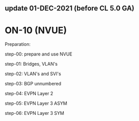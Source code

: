 
## update 01-DEC-2021 (before CL 5.0 GA)
# ON-10 (NVUE)

Preparation:

step-00: prepare and use NVUE

step-01: Bridges, VLAN's

step-02: VLAN's and SVI's

step-03: BGP unnumbered

step-04: EVPN Layer 2 

step-05: EVPN Layer 3 ASYM

step-06: EVPN Layer 3 SYM
